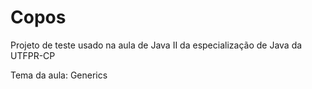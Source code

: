 # Copos

Projeto de teste usado na aula de Java II da especialização de Java da UTFPR-CP

Tema da aula: Generics